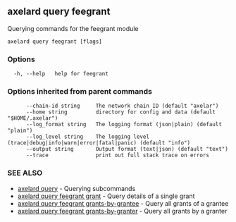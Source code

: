 ## axelard query feegrant

Querying commands for the feegrant module

```
axelard query feegrant [flags]
```

### Options

```
  -h, --help   help for feegrant
```

### Options inherited from parent commands

```
      --chain-id string     The network chain ID (default "axelar")
      --home string         directory for config and data (default "$HOME/.axelar")
      --log_format string   The logging format (json|plain) (default "plain")
      --log_level string    The logging level (trace|debug|info|warn|error|fatal|panic) (default "info")
      --output string       Output format (text|json) (default "text")
      --trace               print out full stack trace on errors
```

### SEE ALSO

- [axelard query](/cli-docs/v0_31_1/axelard_query) - Querying subcommands
- [axelard query feegrant grant](/cli-docs/v0_31_1/axelard_query_feegrant_grant) - Query details of a single grant
- [axelard query feegrant grants-by-grantee](/cli-docs/v0_31_1/axelard_query_feegrant_grants-by-grantee) - Query all grants of a grantee
- [axelard query feegrant grants-by-granter](/cli-docs/v0_31_1/axelard_query_feegrant_grants-by-granter) - Query all grants by a granter
